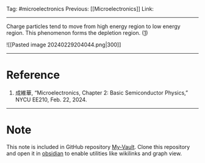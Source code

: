 Tag: #microelectronics 
Previous: [[Microelectronics]]
Link: 

---

Charge particles tend to move from high energy region to low energy region. This phenomenon forms the depletion region. (<u>1</u>)

![[Pasted image 20240229204044.png|300]]

---

# Reference

1. 成維華, “Microelectronics, Chapter 2: Basic Semiconductor Physics,” NYCU EE210, Feb. 22, 2024.

---

# Note

This note is included in GitHub repository [My-Vault](https://github.com/LittleD3092/My-Vault.git). Clone this repository and open it in [obsidian](https://obsidian.md/) to enable utilities like wikilinks and graph view.